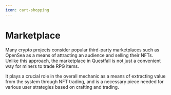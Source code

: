 ```yaml
---
icon: cart-shopping
---
```


# Marketplace

Many crypto projects consider popular third-party marketplaces such as OpenSea as a means of attracting an audience and selling their NFTs. Unlike this approach, the marketplace in Questfall is not just a convenient way for miners to trade RPG items.

It plays a crucial role in the overall mechanic as a means of extracting value from the system through NFT trading, and is a necessary piece needed for various user strategies based on crafting and trading.
